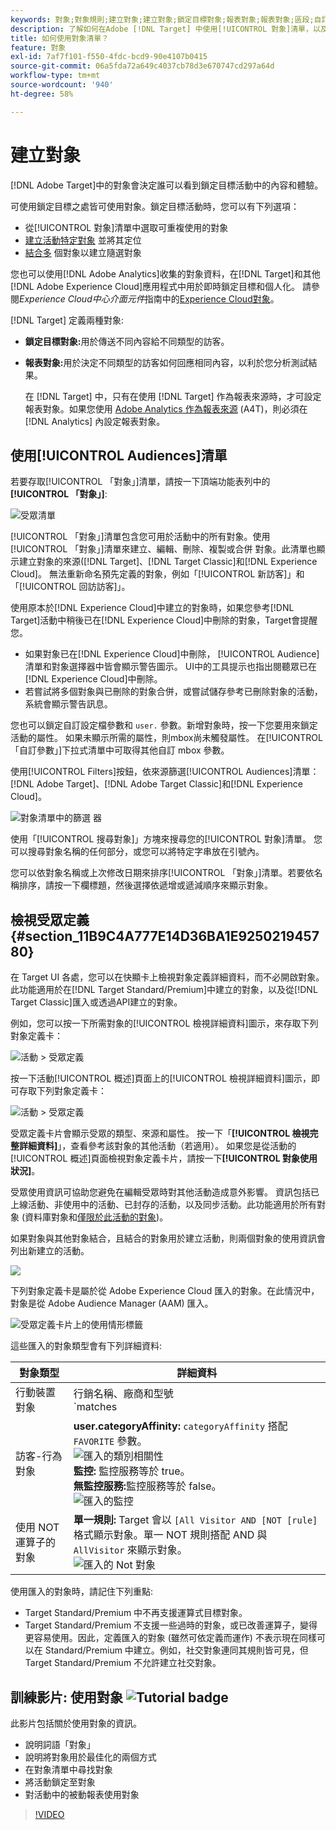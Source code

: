 ```yaml
---
keywords: 對象;對象規則;建立對象;建立對象;鎖定目標對象;報表對象;報表對象;區段;自訂設定檔參數;對象定義;對象清單
description: 了解如何在Adobe [!DNL Target] 中使用[!UICONTROL 對象]清單，以及如何檢視包含對象詳細資料和使用資訊的對象定義卡片。
title: 如何使用對象清單？
feature: 對象
exl-id: 7af7f101-f550-4fdc-bcd9-90e4107b0415
source-git-commit: 06a5fda72a649c4037cb78d3e670747cd297a64d
workflow-type: tm+mt
source-wordcount: '940'
ht-degree: 58%

---
```


# 建立對象

[!DNL Adobe Target]中的對象會決定誰可以看到鎖定目標活動中的內容和體驗。

可使用鎖定目標之處皆可使用對象。鎖定目標活動時，您可以有下列選項：

* 從[!UICONTROL 對象]清單中選取可重複使用的對象
* [建立活動特定對象](/help/c-target/creating-activity-only-audience.md) 並將其定位
* [結合多](/help/c-target/combining-multiple-audiences.md#concept_A7386F1EA4394BD2AB72399C225981E5) 個對象以建立隨選對象

您也可以使用[!DNL Adobe Analytics]收集的對象資料，在[!DNL Target]和其他[!DNL Adobe Experience Cloud]應用程式中用於即時鎖定目標和個人化。 請參閱&#x200B;*Experience Cloud中心介面元件*&#x200B;指南中的[Experience Cloud對象](https://experienceleague.adobe.com/docs/core-services/interface/audiences/audience-library.html??lang=zh-Hant)。

[!DNL Target] 定義兩種對象:

* **鎖定目標對象:**&#x200B;用於傳送不同內容給不同類型的訪客。
* **報表對象:**&#x200B;用於決定不同類型的訪客如何回應相同內容，以利於您分析測試結果。

   在 [!DNL Target] 中，只有在使用 [!DNL Target] 作為報表來源時，才可設定報表對象。如果您使用 [ Adobe Analytics 作為報表來源](/help/c-integrating-target-with-mac/a4t/a4t.md) (A4T)，則必須在 [!DNL Analytics] 內設定報表對象。

## 使用[!UICONTROL Audiences]清單

若要存取[!UICONTROL 「對象」]清單，請按一下頂端功能表列中的&#x200B;**[!UICONTROL 「對象」]**:

![受眾清單](/help/c-target/c-audiences/assets/audiences_list.png)

[!UICONTROL 「對象」]清單包含您可用於活動中的所有對象。使用[!UICONTROL 「對象」]清單來建立、編輯、刪除、複製或合併 對象。此清單也顯示建立對象的來源([!DNL Target]、[!DNL Target Classic]和[!DNL Experience Cloud]。 無法重新命名預先定義的對象，例如「[!UICONTROL 新訪客]」和「[!UICONTROL 回訪訪客]」。

使用原本於[!DNL Experience Cloud]中建立的對象時，如果您參考[!DNL Target]活動中稍後已在[!DNL Experience Cloud]中刪除的對象，Target會提醒您。

* 如果對象已在[!DNL Experience Cloud]中刪除， [!UICONTROL Audience]清單和對象選擇器中皆會顯示警告圖示。 UI中的工具提示也指出閱聽眾已在[!DNL Experience Cloud]中刪除。
* 若嘗試將多個對象與已刪除的對象合併，或嘗試儲存參考已刪除對象的活動，系統會顯示警告訊息。

您也可以鎖定自訂設定檔參數和 `user.` 參數。新增對象時，按一下您要用來鎖定活動的屬性。 如果未顯示所需的屬性，則mbox尚未觸發屬性。 在[!UICONTROL 「自訂參數」]下拉式清單中可取得其他自訂 mbox 參數。

使用[!UICONTROL Filters]按鈕，依來源篩選[!UICONTROL  Audiences]清單：[!DNL Adobe Target]、[!DNL Adobe Target Classic]和[!DNL Experience Cloud]。

![對象清單中的篩選  器](/help/c-target/c-audiences/assets/filters.png)

使用「[!UICONTROL 搜尋對象]」方塊來搜尋您的[!UICONTROL 對象]清單。 您可以搜尋對象名稱的任何部分，或您可以將特定字串放在引號內。

您可以依對象名稱或上次修改日期來排序[!UICONTROL 「對象」]清單。若要依名稱排序，請按一下欄標題，然後選擇依遞增或遞減順序來顯示對象。

## 檢視受眾定義 {#section_11B9C4A777E14D36BA1E925021945780}

在 Target UI 各處，您可以在快顯卡上檢視對象定義詳細資料，而不必開啟對象。此功能適用於在[!DNL Target Standard/Premium]中建立的對象，以及從[!DNL Target Classic]匯入或透過API建立的對象。

例如，您可以按一下所需對象的[!UICONTROL 檢視詳細資料]圖示，來存取下列對象定義卡：

![活動 > 受眾定義](assets/audience_definition_list.png)

按一下活動[!UICONTROL 概述]頁面上的[!UICONTROL 檢視詳細資料]圖示，即可存取下列對象定義卡：

![活動 > 受眾定義](/help/c-target/c-audiences/assets/view-details-activity-overview.png)

受眾定義卡片會顯示受眾的類型、來源和屬性。 按一下「**[!UICONTROL 檢視完整詳細資料]**」，查看參考該對象的其他活動（若適用）。 如果您是從活動的[!UICONTROL 概述]頁面檢視對象定義卡片，請按一下&#x200B;**[!UICONTROL 對象使用狀況]**。

受眾使用資訊可協助您避免在編輯受眾時對其他活動造成意外影響。 資訊包括已上線活動、非使用中的活動、已封存的活動，以及同步活動。此功能適用於所有對象 (資料庫對象和[僅限於此活動的對象](/help/c-target/creating-activity-only-audience.md#concept_A6BADCF530ED4AE1852E677FEBE68483))。

如果對象與其他對象結合，且結合的對象用於建立活動，則兩個對象的使用資訊會列出新建立的活動。

![](assets/audience_definition_list_usage.png)

下列對象定義卡是屬於從 Adobe Experience Cloud 匯入的對象。在此情況中，對象是從 Adobe Audience Manager (AAM) 匯入。

![受眾定義卡片上的使用情形標籤](assets/audience_definition_mc.png)

這些匯入的對象類型會有下列詳細資料:

| 對象類型 | 詳細資料 |
|--- |--- |
| 行動裝置對象 | 行銷名稱、廠商和型號<br>`matches | does not match` 運算子會出現，而非 `equals | does not equal`<br>![匯入的行動裝置對象](/help/c-target/c-audiences/assets/imported_mobile_audience.png)。 |
| 訪客-行為對象 | **user.categoryAffinity:** `categoryAffinity` 搭配 `FAVORITE` 參數。<br>![匯入的類別相關性&#x200B;](/help/c-target/c-audiences/assets/imported_category_affinity.png)<br>**監控:** 監控服務等於 true。<br>**無監控服務:**&#x200B;監控服務等於 false。<br>![匯入的監控](/help/c-target/c-audiences/assets/imported_monitoring.png) |
| 使用 NOT 運算子的對象 | **單一規則:** Target 會以 `[All Visitor AND [NOT [rule]` 格式顯示對象。單一 NOT 規則搭配 AND 與 `AllVisitor` 來顯示對象。<br>![匯入的 Not 對象](/help/c-target/c-audiences/assets/imported_not_audience.png) |

使用匯入的對象時，請記住下列重點:

* Target Standard/Premium 中不再支援運算式目標對象。
* Target Standard/Premium 不支援一些過時的對象，或已改善運算子，變得更容易使用。因此，定義匯入的對象 (雖然可依定義而運作) 不表示現在同樣可以在 Standard/Premium 中建立。例如，社交對象連同其規則皆可見，但 Target Standard/Premium 不允許建立社交對象。

## 訓練影片: 使用對象 ![Tutorial badge](/help/assets/tutorial.png)

此影片包括關於使用對象的資訊。

* 說明詞語「對象」
* 說明將對象用於最佳化的兩個方式
* 在對象清單中尋找對象
* 將活動鎖定至對象
* 對活動中的被動報表使用對象

>[!VIDEO](https://video.tv.adobe.com/v/17398)

